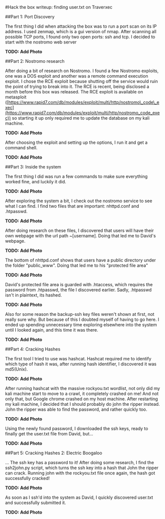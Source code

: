 #Hack the box writeup: finding user.txt on Traverxec

##Part 1: Port Discovery

The first thing I did when attacking the box was to run a port scan on its IP address. I used zenmap, which is a gui version of nmap. After scanning all possible TCP ports, I found only two open ports: ssh and tcp. I decided to start with the nostromo web server

**TODO: Add Photo**

##Part 2: Nostromo research

After doing a bit of research on Nostromo. I found a few Nostromo exploits, one was a DOS exploit and another was a remote command execution exploit. I chose the RCE exploit because shutting off the service would ruin the point of trying to break into it. The RCE is recent, being disclosed a month before this box was released. The RCE exploit is available on metasploit ([https://www.rapid7.com/db/modules/exploit/multi/http/nostromo\_code\_exec](https://www.rapid7.com/db/modules/exploit/multi/http/nostromo_code_exec)) so starting it up only required me to update the database on my kali machine.

**TODO: Add Photo**

After choosing the exploit and setting up the options, I run it and get a command shell.

**TODO: Add Photo**

##Part 3: Inside the system

The first thing I did was run a few commands to make sure everything worked fine, and luckily it did.

**TODO: Add Photo**

After exploring the system a bit, I check out the nostromo service to see what I can find. I find two files that are important: nhttpd.conf and .htpasswd.

**TODO: Add Photo**

After doing research on these files, I discovered that users will have their own webpage with the url path ~[username]. Doing that led me to David&#39;s webpage.

**TODO: Add Photo**

The bottom of nhttpd.conf shows that users have a public directory under the folder &quot;public\_www&quot;. Doing that led me to his &quot;protected file area&quot;

**TODO: Add Photo**

David&#39;s protected file area is guarded with .htaccess, which requires the password from .htpasswd, the file I discovered earlier. Sadly, .htpasswd isn&#39;t in plaintext, its hashed.

**TODO: Add Photo**

Also for some reason the backup-ssh key files weren&#39;t shown at first, not really sure why. But because of this I doubted myself of having to go here. I ended up spending unnecessary time exploring elsewhere into the system until I looked again, and this time it was there.

**TODO: Add Photo**

##Part 4: Cracking Hashes

The first tool I tried to use was hashcat. Hashcat required me to identify which type of hash it was, after running hash identifier, I discovered it was md5(Unix).

**TODO: Add Photo**

After running hashcat with the massive rockyou.txt wordlist, not only did my kali machine start to move to a crawl, it completely crashed on me! And not only that, but Google chrome crashed on my host machine. After restarting my kali machine, I decided that I should probably do john the ripper instead. John the ripper was able to find the password, and rather quickly too.

**TODO: Add Photo**

Using the newly found password, I downloaded the ssh keys, ready to finally get the user.txt file from David, but...

**TODO: Add Photo**

##Part 5: Cracking Hashes 2: Electric Boogaloo

… The ssh key has a password to it! After doing some research, I find the ssh2john.py script, which turns the ssh key into a hash that John the ripper can crack. Running john with the rockyou.txt file once again, the hash got successfully cracked!

**TODO: Add Photo**

As soon as I ssh&#39;d into the system as David, I quickly discovered user.txt and successfully submitted it.

**TODO: Add Photo**
